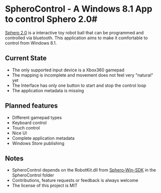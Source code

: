 # SpheroControl - A Windows 8.1 App to control Sphero 2.0#

[Sphero 2.0](http://www.gosphero.com/) is a interactive toy robot ball that can be programmed and controlled via bluetooth.
This application aims to make it comfortable to control from Windows 8.1.

## Current State ##

* The only supported input device is a Xbox360 gamepad 
* The mapping is incomplete and movement does not feel very "natural" yet 
* The Interface has only one button to start and stop the control loop
* The application metadata is missing

## Planned features ##

* Different gamepad types
* Keyboard control
* Touch control
* Nice UI
* Complete application metadata
* Windows Store publishing

## Notes ##

* SpheroControl depends on the RobotKit.dll from [Sphero-Win-SDK](https://github.com/orbotix/Sphero-Win-SDK) in the SpheroControl folder
* Contributions, feature requests or feedback is always welcome
* The license of this project is MIT

